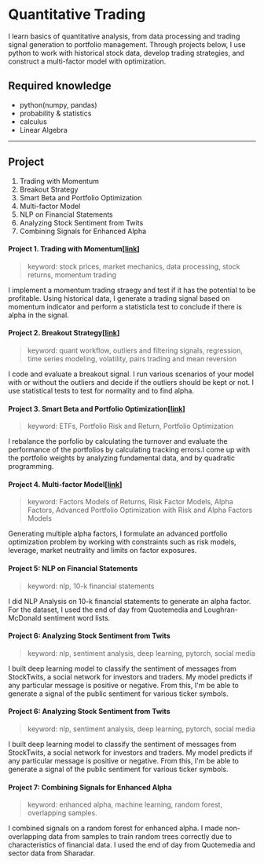 # Quantitative Trading


I learn basics of quantitative analysis, from data processing and trading signal generation to portfolio management.
Through projects below, I use python to work with historical stock data, develop trading strategies, and construct a multi-factor model with optimization.


## Required knowledge
- python(numpy, pandas)
- probability & statistics
- calculus
- Linear Algebra

---

## Project
1. Trading with Momentum
2. Breakout Strategy
3. Smart Beta and Portfolio Optimization
4. Multi-factor Model
5. NLP on Financial Statements
6. Analyzing Stock Sentiment from Twits
7. Combining Signals for Enhanced Alpha

#### Project 1. Trading with Momentum[[link](https://nbviewer.jupyter.org/github/jihobak/blowfish_quant/blob/master/Project%201-Trading_with_Momentum.ipynb)]
> keyword: stock prices, market mechanics, data processing, stock returns, momentum trading

I implement a momentum trading straegy and test if it has the potential to be profitable. Using historical data, I generate a trading signal based on momentum indicator and perform a statisticla test to conclude if there is alpha in the signal.


#### Project 2. Breakout Strategy[[link](https://nbviewer.jupyter.org/github/jihobak/blowfish_quant/blob/master/Project%202-Breakout%20Strategy.ipynb)]
> keyword: quant workflow, outliers and filtering signals, regression, time series modeling, volatility, pairs trading and mean reversion

I code and evaluate a breakout signal. I run various scenarios of your model with or without the outliers and decide if the outliers should be kept or not. I use statistical tests to test for normality and to find alpha.


#### Project 3. Smart Beta and Portfolio Optimization[[link](https://nbviewer.jupyter.org/github/jihobak/blowfish_quant/blob/master/Project%203-Smart%20Beta%20Portfolio%20and%20Portfolio%20Optimization.ipynb)]
> keyword: ETFs, Portfolio Risk and Return, Portfolio Optimization

I rebalance the porfolio by calculating the turnover and evaluate the performance of the portfolios by calculating tracking errors.I come up with the portfolio weights by analyzing fundamental data, and by quadratic programming.


#### Project 4. Multi-factor Model[[link](https://nbviewer.jupyter.org/github/jihobak/blowfish_quant/blob/master/Project%204-Multi-factor%20Model.ipynb)]
> keyword: Factors Models of Returns, Risk Factor Models, Alpha Factors, Advanced Portfolio Optimization with Risk and Alpha Factors Models

Generating multiple alpha factors, I formulate an advanced portfolio optimization problem by working with constraints such as risk models, leverage, market neutrality and limits on factor exposures. 

#### Project 5: NLP on Financial Statements
> keyword: nlp, 10-k financial statements

I did NLP Analysis on 10-k financial statements to generate an alpha factor. For the dataset, I used the end of day from Quotemedia and Loughran-McDonald sentiment word lists.

#### Project 6: Analyzing Stock Sentiment from Twits
> keyword: nlp, sentiment analysis, deep learning, pytorch, social media

I built deep learning model to classify the sentiment of messages from StockTwits, a social network for investors and traders. My model predicts if any particular message is positive or negative. From this, I'm be able to generate a signal of the public sentiment for various ticker symbols.

#### Project 6: Analyzing Stock Sentiment from Twits
> keyword: nlp, sentiment analysis, deep learning, pytorch, social media

I built deep learning model to classify the sentiment of messages from StockTwits, a social network for investors and traders. My model predicts if any particular message is positive or negative. From this, I'm be able to generate a signal of the public sentiment for various ticker symbols.

#### Project 7: Combining Signals for Enhanced Alpha
> keyword: enhanced alpha, machine learning, random forest, overlapping samples.

I combined signals on a random forest for enhanced alpha. I made non-overlapping data from samples to train random trees correctly due to characteristics of financial data. I used the end of day from Quotemedia and sector data from Sharadar.
